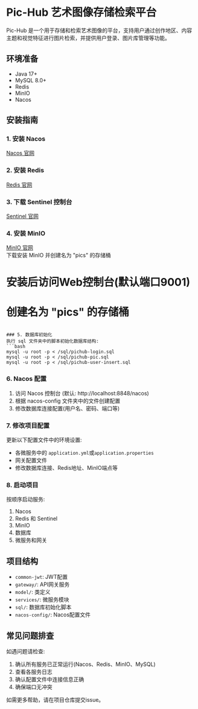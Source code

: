 # Pic-Hub 艺术图像存储检索平台

Pic-Hub 是一个用于存储和检索艺术图像的平台，支持用户通过创作地区、内容主题和视觉特征进行图片检索，并提供用户登录、图片库管理等功能。

## 环境准备

- Java 17+
- MySQL 8.0+
- Redis 
- MinIO
- Nacos 

## 安装指南

### 1. 安装 Nacos
[Nacos 官网](https://github.com/alibaba/nacos/releases)

### 2. 安装 Redis
[Redis 官网](https://github.com/tporadowski/redis/releases)

### 3. 下载 Sentinel 控制台
[Sentinel 官网](https://github.com/alibaba/Sentinel/releases/tag/1.8.6)

### 4. 安装 MinIO
[MinIO 官网](https://min.io/)  
下载安装 MinIO 并创建名为 "pics" 的存储桶

# 安装后访问Web控制台(默认端口9001)
# 创建名为 "pics" 的存储桶
```

### 5. 数据库初始化
执行 sql 文件夹中的脚本初始化数据库结构:
```bash
mysql -u root -p < /sql/pichub-login.sql
mysql -u root -p < /sql/pichub-pic.sql
mysql -u root -p < /sql/pichub-user-insert.sql
```

### 6. Nacos 配置
1. 访问 Nacos 控制台 (默认: http://localhost:8848/nacos)
2. 根据 nacos-config 文件夹中的文件创建配置
3. 修改数据库连接配置(用户名、密码、端口等)

### 7. 修改项目配置
更新以下配置文件中的环境设置:
- 各微服务中的 `application.yml`或`application.properties`
- 网关配置文件
- 修改数据库连接、Redis地址、MinIO端点等

### 8. 启动项目
按顺序启动服务:
1. Nacos
2. Redis 和 Sentinel
3. MinIO
4. 数据库
5. 微服务和网关

## 项目结构
- `common-jwt`: JWT配置
- `gateway/`: API网关服务
- `model/`: 类定义
- `services/`: 微服务模块
- `sql/`: 数据库初始化脚本
- `nacos-config/`: Nacos配置文件

## 常见问题排查
如遇问题请检查:
1. 确认所有服务已正常运行(Nacos、Redis、MinIO、MySQL)
2. 查看各服务日志
3. 确认配置文件中连接信息正确
4. 确保端口无冲突

如需更多帮助，请在项目仓库提交issue。
